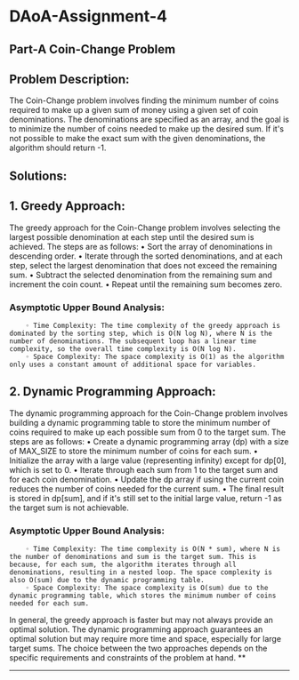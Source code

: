 # DAoA-Assignment-4
## Part-A  Coin-Change Problem 
## Problem Description:
The Coin-Change problem involves finding the minimum number of coins required to make up a given sum of money using a given set of coin denominations. The denominations are specified as an array, and the goal is to minimize the number of coins needed to make up the desired sum. If it's not possible to make the exact sum with the given denominations, the algorithm should return -1.
## Solutions:
## 1. Greedy Approach:
The greedy approach for the Coin-Change problem involves selecting the largest possible denomination at each step until the desired sum is achieved. The steps are as follows:
    • Sort the array of denominations in descending order.
    • Iterate through the sorted denominations, and at each step, select the largest denomination that does not exceed the remaining sum.
    • Subtract the selected denomination from the remaining sum and increment the coin count.
    • Repeat until the remaining sum becomes zero.
### Asymptotic Upper Bound Analysis:
        ◦ Time Complexity: The time complexity of the greedy approach is dominated by the sorting step, which is O(N log N), where N is the number of denominations. The subsequent loop has a linear time complexity, so the overall time complexity is O(N log N).
        ◦ Space Complexity: The space complexity is O(1) as the algorithm only uses a constant amount of additional space for variables.
## 2. Dynamic Programming Approach:
The dynamic programming approach for the Coin-Change problem involves building a dynamic programming table to store the minimum number of coins required to make up each possible sum from 0 to the target sum. The steps are as follows:
    • Create a dynamic programming array (dp) with a size of MAX_SIZE to store the minimum number of coins for each sum.
    • Initialize the array with a large value (representing infinity) except for dp[0], which is set to 0.
    • Iterate through each sum from 1 to the target sum and for each coin denomination.
    • Update the dp array if using the current coin reduces the number of coins needed for the current sum.
    • The final result is stored in dp[sum], and if it's still set to the initial large value, return -1 as the target sum is not achievable.
### Asymptotic Upper Bound Analysis:
        ◦ Time Complexity: The time complexity is O(N * sum), where N is the number of denominations and sum is the target sum. This is because, for each sum, the algorithm iterates through all denominations, resulting in a nested loop. The space complexity is also O(sum) due to the dynamic programming table.
        ◦ Space Complexity: The space complexity is O(sum) due to the dynamic programming table, which stores the minimum number of coins needed for each sum.
In general, the greedy approach is faster but may not always provide an optimal solution. The dynamic programming approach guarantees an optimal solution but may require more time and space, especially for large target sums. The choice between the two approaches depends on the specific requirements and constraints of the problem at hand.
**
**************************
